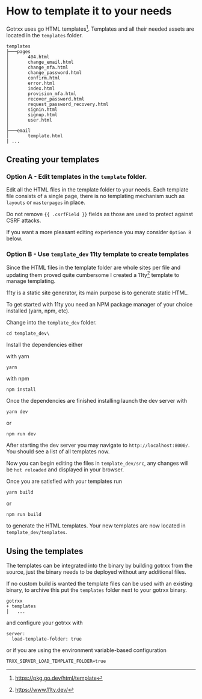 # How to template it to your needs

Gotrxx uses go HTML templates[^1]. Templates and all their needed assets are located in the `templates` folder.


```
templates
├───pages
│       404.html
│       change_email.html
│       change_mfa.html
│       change_password.html
│       confirm.html
│       error.html
│       index.html
│       provision_mfa.html
│       recover_password.html
│       request_password_recovery.html
│       signin.html
│       signup.html
│       user.html
│
├───email
│       template.html
| ...
```

## Creating your templates

### Option A - Edit templates in the `template` folder. 

Edit all the HTML files in the template folder to your needs. 
Each template file consists of a single page, there is no templating mechanism such as `layouts` or `masterpages` in place.

Do not remove ``{{ .csrfField }}`` fields as those are used to protect against CSRF attacks.

If you want a more pleasant editing experience you may consider `Option B` below.


### Option B - Use `template_dev` 11ty template to create templates

Since the HTML files in the template folder are whole sites per file and updating them proved quite cumbersome I created a 11ty[^2] template to manage templating.

11ty is a static site generator, its main purpose is to generate static HTML.

To get started with 11ty you need an NPM package manager of your choice installed (yarn, npm, etc).

Change into the `template_dev` folder.

```
cd template_dev\
```

Install the dependencies either

with yarn 

```
yarn
```

with npm 

```
npm install
```

Once the dependencies are finished installing launch the dev server with

```
yarn dev
```

or 

```
npm run dev 
```

After starting the dev server you may navigate to `http://localhost:8000/`. 
You should see a list of all templates now.

Now you can begin editing the files in `template_dev/src`, any changes will be `hot reloaded` and displayed in your browser.

Once you are satisfied with your templates run 

```
yarn build 
```

or 

```
npm run build 
```


to generate the HTML templates. 
Your new templates are now located in `template_dev/templates`.

## Using the templates 

The templates can be integrated into the binary by building gotrxx from the source, just the binary needs to be deployed without any additional files. 

If no custom build is wanted the template files can be used with an existing binary, to archive this put the `templates` folder next to your gotrxx binary.

```
gotrxx
+ templates
│   ...
```

and configure your gotrxx with 

```
server:
  load-template-folder: true
```

or if you are using the environment variable-based configuration

```
TRXX_SERVER_LOAD_TEMPLATE_FOLDER=true
```


[^1]: https://pkg.go.dev/html/template
[^2]: https://www.11ty.dev/